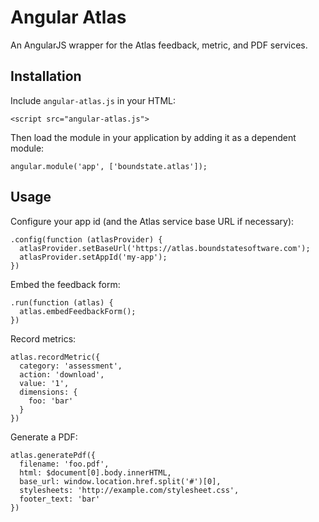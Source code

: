 # Angular Atlas

An AngularJS wrapper for the Atlas feedback, metric, and PDF services.

## Installation

Include `angular-atlas.js` in your HTML:

    <script src="angular-atlas.js">
    
Then load the module in your application by adding it as a dependent module:

    angular.module('app', ['boundstate.atlas']);
    
## Usage

Configure your app id (and the Atlas service base URL if necessary):

    .config(function (atlasProvider) {
      atlasProvider.setBaseUrl('https://atlas.boundstatesoftware.com');
      atlasProvider.setAppId('my-app');
    })
    
Embed the feedback form:
 
    .run(function (atlas) {
      atlas.embedFeedbackForm();
    })
    
Record metrics:

    atlas.recordMetric({
      category: 'assessment',
      action: 'download',
      value: '1',
      dimensions: {
        foo: 'bar'
      }
    })
    
Generate a PDF:

    atlas.generatePdf({
      filename: 'foo.pdf',
      html: $document[0].body.innerHTML,
      base_url: window.location.href.split('#')[0],
      stylesheets: 'http://example.com/stylesheet.css',
      footer_text: 'bar'
    })